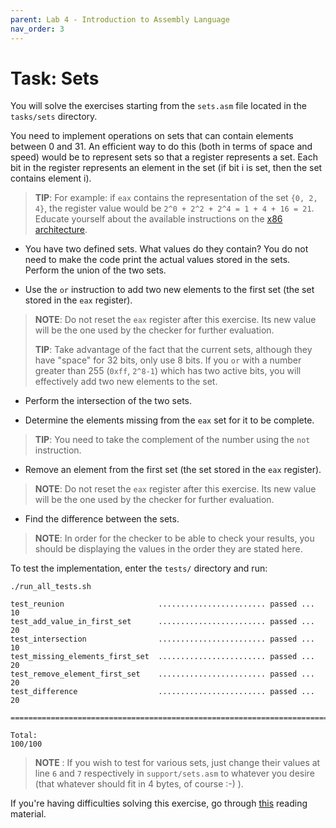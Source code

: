 ```yaml
---
parent: Lab 4 - Introduction to Assembly Language
nav_order: 3
---
```


# Task: Sets

You will solve the exercises starting from the `sets.asm` file located in the `tasks/sets` directory.

You need to implement operations on sets that can contain elements between 0 and 31.
An efficient way to do this (both in terms of space and speed) would be to represent sets so that a register represents a set.
Each bit in the register represents an element in the set (if bit i is set, then the set contains element i).

> **TIP**: For example: if `eax` contains the representation of the set `{0, 2, 4}`, the register value would be `2^0 + 2^2 + 2^4 = 1 + 4 + 16 = 21`.
> Educate yourself about the available instructions on the [x86 architecture](http://www.cs.virginia.edu/~evans/cs216/guides/x86.html).

- You have two defined sets.
What values do they contain?
You do not need to make the code print the actual values stored in the sets.
Perform the union of the two sets.

- Use the `or` instruction to add two new elements to the first set (the set stored in the `eax` register).

> **NOTE**: Do not reset the `eax` register after this exercise.
> Its new value will be the one used by the checker for further evaluation.
>
> **TIP**: Take advantage of the fact that the current sets, although they have "space" for 32 bits, only use 8 bits.
> If you `or` with a number greater than 255 (`0xff`, `2^8-1`) which has two active bits, you will effectively add two new elements to the set.

- Perform the intersection of the two sets.

- Determine the elements missing from the `eax` set for it to be complete.

> **TIP**: You need to take the complement of the number using the `not` instruction.

- Remove an element from the first set (the set stored in the `eax` register).

> **NOTE**: Do not reset the `eax` register after this exercise.
> Its new value will be the one used by the checker for further evaluation.

- Find the difference between the sets.

> **NOTE**: In order for the checker to be able to check your results, you should be displaying the values in the order they are stated here.

To test the implementation, enter the `tests/` directory and run:

```console
./run_all_tests.sh

test_reunion                     ........................ passed ...  10
test_add_value_in_first_set      ........................ passed ...  20
test_intersection                ........................ passed ...  10
test_missing_elements_first_set  ........................ passed ...  20
test_remove_element_first_set    ........................ passed ...  20
test_difference                  ........................ passed ...  20

========================================================================

Total:                                                           100/100
```

> **NOTE** : If you wish to test for various sets, just change their values at line `6` and `7` respectively  in `support/sets.asm` to whatever you desire (that whatever should fit in 4 bytes, of course :-) ).

If you're having difficulties solving this exercise, go through [this](../../reading/x86-architecture-family.md) reading material.

